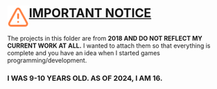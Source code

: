 <div style="display:flex;flex-direction:row;">
<img src="/assets/icons/triangle-alert.png" style="heigt:50px;width:50px;" alt=""/>
<h1 style="margin-top:0px; text-decoration: underline">IMPORTANT NOTICE</h1>
</div>

The projects in this folder are from **2018 AND DO NOT REFLECT MY CURRENT WORK AT ALL.** I wanted to attach them so that everything is complete and you have an idea when I started games programming/development.
### I WAS 9-10 YEARS OLD. AS OF 2024, I AM 16.